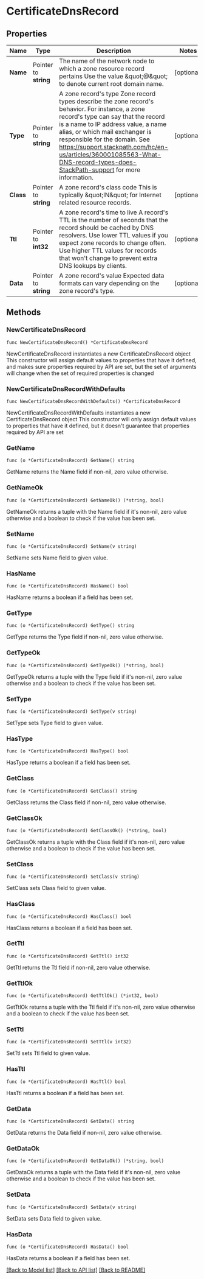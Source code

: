 # CertificateDnsRecord

## Properties

Name | Type | Description | Notes
------------ | ------------- | ------------- | -------------
**Name** | Pointer to **string** | The name of the network node to which a zone resource record pertains  Use the value \&quot;@\&quot; to denote current root domain name. | [optional] 
**Type** | Pointer to **string** | A zone record&#39;s type  Zone record types describe the zone record&#39;s behavior. For instance, a zone record&#39;s type can say that the record is a name to IP address value, a name alias, or which mail exchanger is responsible for the domain. See https://support.stackpath.com/hc/en-us/articles/360001085563-What-DNS-record-types-does-StackPath-support for more information. | [optional] 
**Class** | Pointer to **string** | A zone record&#39;s class code  This is typically \&quot;IN\&quot; for Internet related resource records. | [optional] 
**Ttl** | Pointer to **int32** | A zone record&#39;s time to live  A record&#39;s TTL is the number of seconds that the record should be cached by DNS resolvers. Use lower TTL values if you expect zone records to change often. Use higher TTL values for records that won&#39;t change to prevent extra DNS lookups by clients. | [optional] 
**Data** | Pointer to **string** | A zone record&#39;s value  Expected data formats can vary depending on the zone record&#39;s type. | [optional] 

## Methods

### NewCertificateDnsRecord

`func NewCertificateDnsRecord() *CertificateDnsRecord`

NewCertificateDnsRecord instantiates a new CertificateDnsRecord object
This constructor will assign default values to properties that have it defined,
and makes sure properties required by API are set, but the set of arguments
will change when the set of required properties is changed

### NewCertificateDnsRecordWithDefaults

`func NewCertificateDnsRecordWithDefaults() *CertificateDnsRecord`

NewCertificateDnsRecordWithDefaults instantiates a new CertificateDnsRecord object
This constructor will only assign default values to properties that have it defined,
but it doesn't guarantee that properties required by API are set

### GetName

`func (o *CertificateDnsRecord) GetName() string`

GetName returns the Name field if non-nil, zero value otherwise.

### GetNameOk

`func (o *CertificateDnsRecord) GetNameOk() (*string, bool)`

GetNameOk returns a tuple with the Name field if it's non-nil, zero value otherwise
and a boolean to check if the value has been set.

### SetName

`func (o *CertificateDnsRecord) SetName(v string)`

SetName sets Name field to given value.

### HasName

`func (o *CertificateDnsRecord) HasName() bool`

HasName returns a boolean if a field has been set.

### GetType

`func (o *CertificateDnsRecord) GetType() string`

GetType returns the Type field if non-nil, zero value otherwise.

### GetTypeOk

`func (o *CertificateDnsRecord) GetTypeOk() (*string, bool)`

GetTypeOk returns a tuple with the Type field if it's non-nil, zero value otherwise
and a boolean to check if the value has been set.

### SetType

`func (o *CertificateDnsRecord) SetType(v string)`

SetType sets Type field to given value.

### HasType

`func (o *CertificateDnsRecord) HasType() bool`

HasType returns a boolean if a field has been set.

### GetClass

`func (o *CertificateDnsRecord) GetClass() string`

GetClass returns the Class field if non-nil, zero value otherwise.

### GetClassOk

`func (o *CertificateDnsRecord) GetClassOk() (*string, bool)`

GetClassOk returns a tuple with the Class field if it's non-nil, zero value otherwise
and a boolean to check if the value has been set.

### SetClass

`func (o *CertificateDnsRecord) SetClass(v string)`

SetClass sets Class field to given value.

### HasClass

`func (o *CertificateDnsRecord) HasClass() bool`

HasClass returns a boolean if a field has been set.

### GetTtl

`func (o *CertificateDnsRecord) GetTtl() int32`

GetTtl returns the Ttl field if non-nil, zero value otherwise.

### GetTtlOk

`func (o *CertificateDnsRecord) GetTtlOk() (*int32, bool)`

GetTtlOk returns a tuple with the Ttl field if it's non-nil, zero value otherwise
and a boolean to check if the value has been set.

### SetTtl

`func (o *CertificateDnsRecord) SetTtl(v int32)`

SetTtl sets Ttl field to given value.

### HasTtl

`func (o *CertificateDnsRecord) HasTtl() bool`

HasTtl returns a boolean if a field has been set.

### GetData

`func (o *CertificateDnsRecord) GetData() string`

GetData returns the Data field if non-nil, zero value otherwise.

### GetDataOk

`func (o *CertificateDnsRecord) GetDataOk() (*string, bool)`

GetDataOk returns a tuple with the Data field if it's non-nil, zero value otherwise
and a boolean to check if the value has been set.

### SetData

`func (o *CertificateDnsRecord) SetData(v string)`

SetData sets Data field to given value.

### HasData

`func (o *CertificateDnsRecord) HasData() bool`

HasData returns a boolean if a field has been set.


[[Back to Model list]](../README.md#documentation-for-models) [[Back to API list]](../README.md#documentation-for-api-endpoints) [[Back to README]](../README.md)



